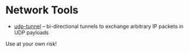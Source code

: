 # Network Tools

- [udp-tunnel](udp-tunnel.README.md) – bi-directional tunnels to exchange arbitrary IP packets in UDP payloads

Use at your own risk!
